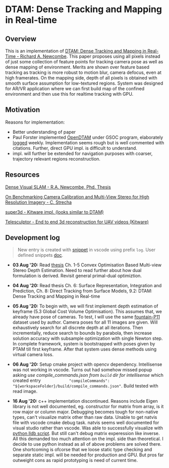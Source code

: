 # DTAM: Dense Tracking and Mapping in Real-time
## Overview
This is an implementation of [DTAM: Dense Tracking and Mapping in Real-Time - Richard A. Newcombe](http://ugweb.cs.ualberta.ca/~vis/courses/CompVis/readings/3DReconstruction/dtam.pdf). This paper proposes using all pixels instead of just some collection of feature points for tracking camera pose as well as dense mapping of environment. Merits are shown over feature based tracking as tracking is more robust to motion blur, camera defocus, even at high framerates. On the mapping side, depth of all pixels is obtained with smooth surface assumption for low-textured regions. System was designed for AR/VR application where we can first build map of the confined environment and then use this for realtime tracking with GPU.
## Motivation
Reasons for implementation:
- Better understanding of paper
- Paul Forster implemented [OpenDTAM](https://github.com/anuranbaka/OpenDTAM) under GSOC program, elaborately [logged](https://sites.google.com/a/opencv.org/opencv/gsoc-2014-project-notes#DTAM) weekly. Implementation seems rough but is well commented with citations. Further, direct GPU impl. is difficult to understand.
- impl. will further be extended for navigation purposes with coarser, trajectory relevant regions reconstruction.
## Resources
[Dense Visual SLAM - R.A. Newcombe, Phd. Thesis](https://www.doc.ic.ac.uk/~ajd/Publications/newcombe_phd2012.pdf)<span id="newcombe-thesis"></span>

[On Benchmarking Camera Calibration and Multi-View Stereo for High Resolution Imagery - C. Strecha](https://documents.epfl.ch/groups/c/cv/cvlab-unit/www/data/multiview/denseMVS.html)

[super3d - Kitware impl. (looks similar to DTAM)](https://github.com/Kitware/super3d)

[Telesculptor - End to end 3d reconstruction for UAV videos (Kitware)](https://github.com/Kitware/TeleSculptor)
## Development log
> New entry is created with [snippet](.vscode/snippets/markdown.json) in vscode using prefix `log`. User defined snippets [doc](https://code.visualstudio.com/docs/editor/userdefinedsnippets).

- **03 Aug '20:**
Read [thesis](#newcombe-thesis) Ch. 1-5 Convex Optimisation Based Multi-view Stereo Depth Estimation. Need to read further about how dual formulation is derived. Revisit general primal-dual optimiztion.

- **04 Aug '20:**
Read thesis 
Ch. 6: Surface Representation, Integration and Prediction, Ch. 8: Direct Tracking from Surface Models, 9.2: DTAM: Dense Tracking and Mapping in Real-time

- **05 Aug '20:**
To begin with, we will first implement depth estimation of keyframe (5.3 Global Cost Volume Optimisation). This assumes that, we already have pose of cameras. To test, I will use the same [fountain-P11](https://github.com/openMVG/SfM_quality_evaluation/tree/master/Benchmarking_Camera_Calibration_2008/fountain-P11) dataset used by author. Camera poses for all 11 images are given. Will exhaustively search for all discrete depth at all iterations. Then incrementally, reduce search to bounds by parabola, then increase solution accuracy with subsample optimization with single Newton step. In complete framework, system is bootstrapped with poses given by PTAM till first keyframe. After that system uses dense methods using virtual camera loss.

- **06 Aug '20:**
Setup cmake project with opencv dependency. Intellisense was not working in vscode. Turns out had somehow missed popup asking *use compile_commands.json from `build` dir for intellisense* which created entry `            "compileCommands": "${workspaceFolder}/build/compile_commands.json"`. Build tested with read image. 

- **16 Aug '20:**
c++ implementation discontinued. Reasons include Eigen library is not well documented, eg. constructor for matrix from array, is it row major or column major. Debugging becomes tough for non-native types, can't visualize matrix other than raw data. Unable to get natvis file with vscode cmake debug task. natvis seems well documented for visual studio rather than vscode. Was able to successfully visualize with [python lldb script](https://github.com/tehrengruber/LLDB-Eigen-Data-Formatter). But still can't debug matrix experession like inverse. All this demanded too much attention on the impl. side than theoretical. I decide to use python instead as all of above problems are solved there. One shortcoming is ofcorse that we loose static type checking and separate static impl. will be needed for production and GPU. But pros far outweight cons as rapid prototyping is need of current time.